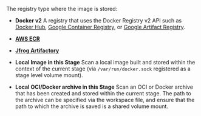 The registry type where the image is stored: 

* **Docker v2** A registry that uses the Docker Registry v2 API such as [Docker Hub](https://docs.docker.com/registry/spec/api/), [Google Container Registry](https://cloud.google.com/container-registry), or [Google Artifact Registry](https://cloud.google.com/artifact-registry).

* **[AWS ECR](https://aws.amazon.com/ecr/)** 

* **[Jfrog Artifactory](https://jfrog.com/artifactory/)** 

* **Local Image in this Stage** Scan a local image built and stored within the context of the current stage (via `/var/run/docker.sock` registered as a stage level volume mount).

* **Local OCI/Docker archive in this Stage** Scan an OCI or Docker archive that has been created and stored within the current stage. The path to the archive can be specified via the workspace file, and ensure that the path to which the archive is saved is a shared volume mount.